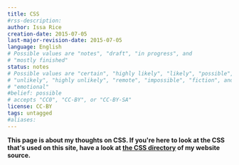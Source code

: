 ```yaml
---
title: CSS
#rss-description: 
author: Issa Rice
creation-date: 2015-07-05
last-major-revision-date: 2015-07-05
language: English
# Possible values are "notes", "draft", "in progress", and
# "mostly finished"
status: notes
# Possible values are "certain", "highly likely", "likely", "possible",
# "unlikely", "highly unlikely", "remote", "impossible", "fiction", and
# "emotional"
#belief: possible
# accepts "CC0", "CC-BY", or "CC-BY-SA"
license: CC-BY
tags: untagged
#aliases: 
---
```


**This page is about my thoughts on CSS. If you're here to look at the CSS that's used on this site, have a look at [the CSS directory](https://github.com/riceissa/issarice.com/tree/master/css) of my website source.**

